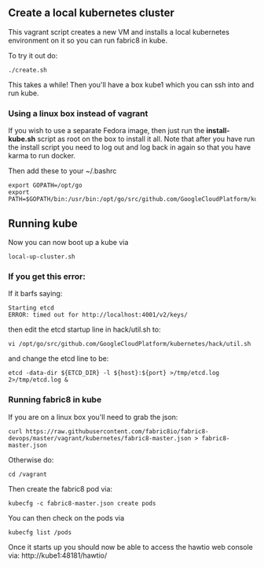 ## Create a local kubernetes cluster

This vagrant script creates a new VM and installs a local kubernetes environment on it so you can run fabric8 in kube.

To try it out do:

    ./create.sh

This takes a while! Then you'll have a box kube1 which you can ssh into and run kube.

### Using a linux box instead of vagrant

If you wish to use a separate Fedora image, then just run the **install-kube.sh** script as root on the box to install it all.
Note that after you have run the install script you need to log out and log back in again so that you have karma to run docker.

Then add these to your ~/.bashrc

    export GOPATH=/opt/go
    export PATH=$GOPATH/bin:/usr/bin:/opt/go/src/github.com/GoogleCloudPlatform/kubernetes/_output/go/bin:/opt/go/src/github.com/GoogleCloudPlatform/kubernetes/hack:$PATH

## Running kube

Now you can now boot up a kube via

    local-up-cluster.sh

### If you get this error:

If it barfs saying:

    Starting etcd
    ERROR: timed out for http://localhost:4001/v2/keys/

then edit the etcd startup line in hack/util.sh to:

    vi /opt/go/src/github.com/GoogleCloudPlatform/kubernetes/hack/util.sh

and change the etcd line to be:

    etcd -data-dir ${ETCD_DIR} -l ${host}:${port} >/tmp/etcd.log 2>/tmp/etcd.log &

### Running fabric8 in kube

If you are on a linux box you'll need to grab the json:

    curl https://raw.githubusercontent.com/fabric8io/fabric8-devops/master/vagrant/kubernetes/fabric8-master.json > fabric8-master.json

Otherwise do:

    cd /vagrant

Then create the fabric8 pod via:

    kubecfg -c fabric8-master.json create pods

You can then check on the pods via

    kubecfg list /pods

Once it starts up you should now be able to access the hawtio web console via: http://kube1:48181/hawtio/